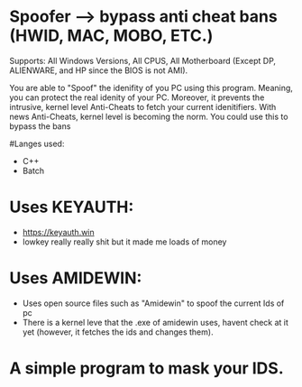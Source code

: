 # Spoofer --> bypass anti cheat bans (HWID, MAC, MOBO, ETC.)
Supports: All Windows Versions, All CPUS, All Motherboard (Except DP, ALIENWARE, and HP since the BIOS is not AMI). 


You are able to "Spoof" the idenifity of you PC using this program. Meaning, you can protect the real idenity of your PC. Moreover, it prevents the intrusive, kernel level Anti-Cheats to fetch your current idenitifiers. With news Anti-Cheats, kernel level is becoming the norm. You could use this to bypass the bans 

#Langes used: 
  - C++
  - Batch 
  
# Uses KEYAUTH:
  - https://keyauth.win
  - lowkey really really shit but it made me loads of money
 
 # Uses AMIDEWIN:
  - Uses open source files such as "Amidewin" to spoof the current Ids of pc
  - There is a kernel leve that the .exe of amidewin uses, havent check at it yet (however, it fetches the ids and changes them).
 
 # A simple program to mask your IDS. 
